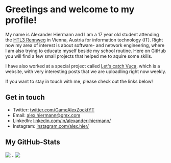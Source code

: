# Greetings and welcome to my profile!

My name is Alexander Hiermann and I am a 17 year old student attending the [HTL3 Rennweg][1] in Vienna, Austria for information technology (IT).
Right now my area of interest is about software- and network engineering, where I am also trying to educate myself beside my school routine.
Here on GitHub you will find a few small projects that helped me to aquire some skills.

I have also worked at a special project called [Let's catch Vuca][6], which is a website, with very interesting posts that we are uploadling right now weekly.

If you want to stay in touch with me, please check out the links below!

## Get in touch

- Twitter: [twitter.com/GameAlexZocktYT][2]
- Email: [alex.hiermann@gmx.com][3]
- LinkedIn: [linkedin.com/in/alexander-hiermann/][4]
- Instagram: [instagram.com/alex.hier/][5]


## My GitHub-Stats

<a href="https://github.com/alex-hiermann">
    <img style="padding-right: 5px;" align="center"
        src="https://github-readme-stats.vercel.app/api/top-langs/?username=alex-hiermann&bg_color=1d1f21&title_color=fefefe&text_color=c8c9cb">
    </img>
</a>

<a href="https://github.com/alex-hiermann">
    <img style="padding-left: 5px;" align="center"
        src="https://github-readme-stats.vercel.app/api?username=alex-hiermann&count_private=true&show_icons=true&bg_color=1d1f21&title_color=fefefe&text_color=c8c9cb&icon_color=deb39f">
    </img>
</a>

[1]: https://www.linkedin.com/school/htl3r/
[2]: https://twitter.com/GameAlexZocktYT
[3]: mailto:alex.hiermann@gmx.com
[4]: https://www.linkedin.com/in/alexander-hiermann/
[5]: https://www.instagram.com/alex.hier/
[6]: www.catchvuca.com
